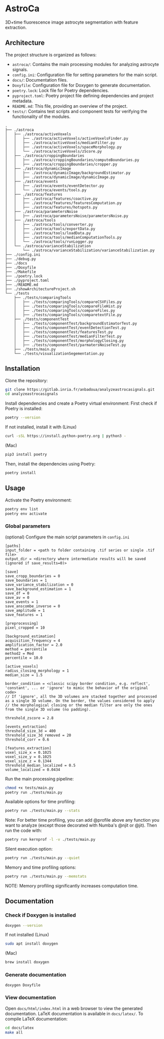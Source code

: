 # AstroCa

3D+time fluorescence image astrocyte segmentation with feature extraction.

## Architecture

The project structure is organized as follows:
- `astroca/`: Contains the main processing modules for analyzing astrocyte signals.
- `config.ini`: Configuration file for setting parameters for the main script.
- `docs/`: Documentation files.
- `Doxyfile`: Configuration file for Doxygen to generate documentation.
- `poetry.lock`: Lock file for Poetry dependencies.
- `pyproject.toml`: Poetry project file defining dependencies and project metadata.
- `README.md`: This file, providing an overview of the project.
- `tests/`: Contains test scripts and component tests for verifying the functionality of the modules.
```
.
├── ./astroca
│   ├── ./astroca/activeVoxels
│   │   ├── ./astroca/activeVoxels/activeVoxelsFinder.py
│   │   ├── ./astroca/activeVoxels/medianFilter.py
│   │   ├── ./astroca/activeVoxels/spaceMorphology.py
│   │   └── ./astroca/activeVoxels/zScore.py
│   ├── ./astroca/croppingBoundaries
│   │   ├── ./astroca/croppingBoundaries/computeBoundaries.py
│   │   ├── ./astroca/croppingBoundaries/cropper.py
│   ├── ./astroca/dynamicImage
│   │   ├── ./astroca/dynamicImage/backgroundEstimator.py
│   │   ├── ./astroca/dynamicImage/dynamicImage.py
│   ├── ./astroca/events
│   │   ├── ./astroca/events/eventDetector.py
│   │   └── ./astroca/events/tools.py
│   ├── ./astroca/features
│   │   ├── ./astroca/features/coactive.py
│   │   ├── ./astroca/features/featuresComputation.py
│   │   ├── ./astroca/features/hotspots.py
│   ├── ./astroca/parametersNoise
│   │   ├── ./astroca/parametersNoise/parametersNoise.py
│   ├── ./astroca/tools
│   │   ├── ./astroca/tools/converter.py
│   │   ├── ./astroca/tools/exportData.py
│   │   ├── ./astroca/tools/loadData.py
│   │   ├── ./astroca/tools/medianComputationTools.py
│   │   └── ./astroca/tools/runLogger.py
│   └── ./astroca/varianceStabilization
│       └── ./astroca/varianceStabilization/varianceStabilization.py
├── ./config.ini
├── ./debug.py
├── ./docs
├── ./Doxyfile
├── ./Makefile
├── ./poetry.lock
├── ./pyproject.toml
├── ./README.md
├── ./showArchitectureProject.sh
└── ./tests
    ├── ./tests/comparingTools
    │   ├── ./tests/comparingTools/compareCSVFiles.py
    │   ├── ./tests/comparingTools/compareFileHist.py
    │   ├── ./tests/comparingTools/compareFiles.py
    │   ├── ./tests/comparingTools/comparetextFile.py
    ├── ./tests/componentTest
    │   ├── ./tests/componentTest/backgroundEstimatorTest.py
    │   ├── ./tests/componentTest/eventDetectionTest.py
    │   ├── ./tests/componentTest/featuresTest.py
    │   ├── ./tests/componentTest/medianFilterTest.py
    │   ├── ./tests/componentTest/morphologyClosing.py
    │   ├── ./tests/componentTest/parmatersNoiseTest.py
    ├── ./tests/main.py
    └── ./tests/visualizationSegementation.py

```

## Installation

Clone the repository:
```bash
git clone https://gitlab.inria.fr/anbadoua/analyzeastrocasignals.git
cd analyzeastrocasignals
```

Install dependencies and create a Poetry virtual environment:
First check if Poetry is installed:
```bash
poetry --version
```

If not installed, install it with (Linux)
```bash
curl -sSL https://install.python-poetry.org | python3 -
```
(Mac)
```bash
pip3 install poetry
```

Then, install the dependencies using Poetry:
```bash
poetry install
```

## Usage

Activate the Poetry environment:
```bash
poetry env list
poetry env activate
```

### Global parameters
(optional) Configure the main script parameters in `config.ini` 
```text
[paths]
input_folder = <path to folder containing .tif series or single .tif file>
output_dir = <directory where intermediate results will be saved (ignored if save_results=0)>

[save]
save_cropp_boundaries = 0
save_boundaries = 1
save_variance_stabilization = 0
save_background_estimation = 1
save_df = 0
save_av = 0
save_events = 1
save_anscombe_inverse = 0
save_amplitude = 1
save_features = 1

[preprocessing]
pixel_cropped = 10

[background_estimation]
acquisition_frequency = 4
amplification_factor = 2.0
method = percentile
method2 = Med
percentile = 10.0

[active_voxels]
radius_closing_morphology = 1
median_size = 1.5

border_condition = <classic scipy border condition, e.g. reflect', 'constant', ... or 'ignore' to mimic the behavior of the original code>
// If 'ignore', all the 3D volumes are stacked together and processed as a single 3D volume. On the border, the values considered to apply
// the morphological closing or the median filter are only the ones from the single 3D volume (no padding).

threshold_zscore = 2.8

[events_extraction]
threshold_size_3d = 400
threshold_size_3d_removed = 20
threshold_corr = 0.6

[features_extraction]
voxel_size_x = 0.1025
voxel_size_y = 0.1025
voxel_size_z = 0.1344
threshold_median_localized = 0.5
volume_localized = 0.0434
```


Run the main processing pipeline:
```bash
chmod +x tests/main.py
poetry run ./tests/main.py
```

Available options for time profiling:
```bash
poetry run ./tests/main.py --stats
```

Note: For better time profiling, you can add @profile above any function you want to analyze (except those decorated with Numba's @njit or @jit).
Then run the code with:
```bash
poetry run kernprof -l -v ./tests/main.py 
```

Silent execution option:
```bash
poetry run ./tests/main.py --quiet
```

Memory and time profiling options:
```bash
poetry run ./tests/main.py --memstats
```
NOTE: Memory profiling significantly increases computation time.

## Documentation

### Check if Doxygen is installed

```bash
doxygen --version
```
If not installed (Linux)
```bash
sudo apt install doxygen
```
(Mac)
```bash
brew install doxygen
```

### Generate documentation

```bash
doxygen Doxyfile
```

### View documentation

Open `docs/html/index.html` in a web browser to view the generated documentation.
LaTeX documentation is available in `docs/latex/`.
To compile LaTeX documentation:
```bash
cd docs/latex
make all
```

